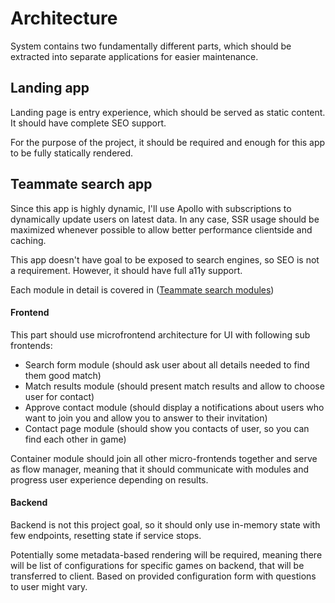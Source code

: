 # Architecture

System contains two fundamentally different parts, which should be extracted into separate applications 
for easier maintenance.

## Landing app

Landing page is entry experience, which should be served as static content. It should have complete SEO support.

For the purpose of the project, it should be required and enough for this app to be fully statically rendered.

## Teammate search app

Since this app is highly dynamic, I'll use Apollo with subscriptions to dynamically update users on
latest data. In any case, SSR usage should be maximized whenever possible to allow better performance clientside 
and caching.  

This app doesn't have goal to be exposed to search engines, so SEO is not a requirement. However, it should have full
a11y support. 

Each module in detail is covered in ([Teammate search modules](./4-teammate-search.md))

#### Frontend

This part should use microfrontend architecture for UI with following sub frontends:
- Search form module (should ask user about all details needed to find them good match)
- Match results module (should present match results and allow to choose user for contact)
- Approve contact module (should display a notifications about users who want to join
  you and allow you to answer to their invitation)
- Contact page module (should show you contacts of user, so you can find each other in game)

Container module should join all other micro-frontends together and serve as flow manager, meaning that it should
communicate with modules and progress user experience depending on results.

#### Backend

Backend is not this project goal, so it should only use in-memory state with few endpoints, resetting state if 
service stops. 

Potentially some metadata-based rendering will be required, meaning there will be list of configurations for specific
games on backend, that will be transferred to client. Based on provided configuration form with questions to user might
vary.